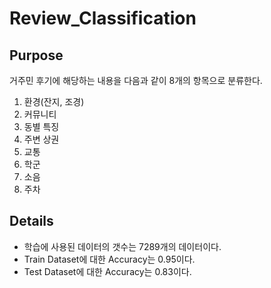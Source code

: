 # Review_Classification

## Purpose
거주민 후기에 해당하는 내용을 다음과 같이 8개의 항목으로 분류한다.
1. 환경(잔지, 조경)
2. 커뮤니티
3. 동별 특징
4. 주변 상권
5. 교통
6. 학군
7. 소음
8. 주차

## Details
- 학습에 사용된 데이터의 갯수는 7289개의 데이터이다.
- Train Dataset에 대한 Accuracy는 0.95이다.
- Test Dataset에 대한 Accuracy는 0.83이다.
